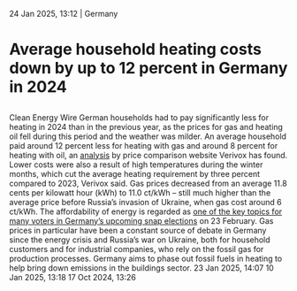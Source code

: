 24 Jan 2025, 13:12
| 
Germany
# Average household heating costs down by up to 12 percent in Germany in 2024
## 
Clean Energy Wire
German households had to pay significantly less for heating in 2024 than in the previous year, as the prices for gas and heating oil fell during this period and the weather was milder. An average household paid around 12 percent less for heating with gas and around 8 percent for heating with oil, an [analysis](https://www.verivox.de/presse/heizkosten-im-jahr-2024-um-bis-zu-12-prozent-gesunken-1121046/) by price comparison website Verivox has found. Lower costs were also a result of high temperatures during the winter months, which cut the average heating requirement by three percent compared to 2023, Verivox said. Gas prices decreased from an average 11.8 cents per kilowatt hour (kWh) to 11.0 ct/kWh – still much higher than the average price before Russia’s invasion of Ukraine, when gas cost around 6 ct/kWh.
The affordability of energy is regarded as [one of the key topics for many voters in Germany’s upcoming snap elections](https://www.cleanenergywire.org/news/energy-costs-focus-german-parties-flesh-out-election-programmes) on 23 February. Gas prices in particular have been a constant source of debate in Germany since the energy crisis and Russia’s war on Ukraine, both for household customers and for industrial companies, who rely on the fossil gas for production processes. Germany aims to phase out fossil fuels in heating to help bring down emissions in the buildings sector. 
23 Jan 2025, 14:07
10 Jan 2025, 13:18
17 Oct 2024, 13:26